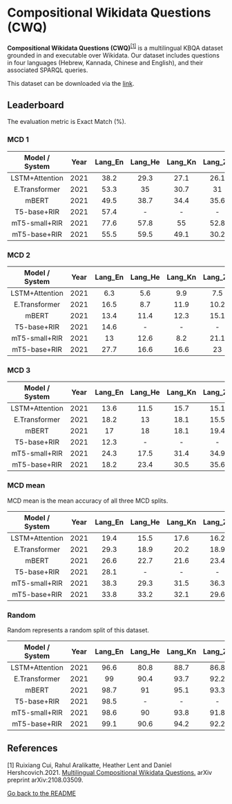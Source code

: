 # Compositional Wikidata Questions (CWQ)

**Compositional Wikidata Questions (CWQ)**<sup>[[1]](#myfootnote1)</sup> is a multilingual KBQA dataset grounded in and executable over Wikidata. Our dataset includes questions in four languages (Hebrew, Kannada, Chinese and English), and their associated SPARQL queries.

This dataset can be downloaded via the [link](https://github.com/coastalcph/seq2sparql). 

## Leaderboard

The evaluation metric is Exact Match (%).

### MCD 1
| Model / System | Year  | Lang_En | Lang_He | Lang_Kn | Lang_Zh |                    Reported by                    |
|:--------------:|:-----:|:-------:|:-------:|:-------:|:-------:|:-------------------------------------------------:|
| LSTM+Attention | 2021  |  38.2   |  29.3   |  27.1   |  26.1   | [Cui et. al.](https://arxiv.org/pdf/2108.03509.pdf) |
| E.Transformer  | 2021  |  53.3   |   35    |  30.7   |   31    | [Cui et. al.](https://arxiv.org/pdf/2108.03509.pdf) |
|     mBERT      | 2021  |  49.5   |  38.7   |  34.4   |  35.6   | [Cui et. al.](https://arxiv.org/pdf/2108.03509.pdf) |
|  T5-base+RIR   | 2021  |  57.4   |    -    |    -    |    -    | [Cui et. al.](https://arxiv.org/pdf/2108.03509.pdf) |
| mT5-small+RIR  | 2021  |  77.6   |  57.8   |   55    |  52.8   | [Cui et. al.](https://arxiv.org/pdf/2108.03509.pdf) |
|   mT5-base+RIR   | 2021  |   55.5   |   59.5   |   49.1   |   30.2   | [Cui et. al.](https://arxiv.org/pdf/2108.03509.pdf) |


### MCD 2
| Model / System | Year  | Lang_En | Lang_He | Lang_Kn | Lang_Zh |                    Reported by                    |
|:--------------:|:-----:|:-------:|:-------:|:-------:|:-------:|:-------------------------------------------------:|
| LSTM+Attention | 2021  |   6.3   |   5.6   |   9.9   |   7.5   | [Cui et. al.](https://arxiv.org/pdf/2108.03509.pdf) |
| E.Transformer  | 2021  |  16.5   |   8.7   |  11.9   |  10.2   | [Cui et. al.](https://arxiv.org/pdf/2108.03509.pdf) |
|     mBERT      | 2021  |  13.4   |  11.4   |  12.3   |  15.1   | [Cui et. al.](https://arxiv.org/pdf/2108.03509.pdf) |
|  T5-base+RIR   | 2021  |  14.6   |    -    |    -    |    -    | [Cui et. al.](https://arxiv.org/pdf/2108.03509.pdf) |
| mT5-small+RIR  | 2021  |   13    |  12.6   |   8.2   |  21.1   | [Cui et. al.](https://arxiv.org/pdf/2108.03509.pdf) |
|   mT5-base+RIR   | 2021  |   27.7   |   16.6   |   16.6   |    23    | [Cui et. al.](https://arxiv.org/pdf/2108.03509.pdf) |


### MCD 3
| Model / System | Year  | Lang_En | Lang_He | Lang_Kn | Lang_Zh |                    Reported by                    |
|:--------------:|:-----:|:-------:|:-------:|:-------:|:-------:|:-------------------------------------------------:|
| LSTM+Attention | 2021  |  13.6   |  11.5   |  15.7   |  15.1   | [Cui et. al.](https://arxiv.org/pdf/2108.03509.pdf) |
| E.Transformer  | 2021  |  18.2   |   13    |  18.1   |  15.5   | [Cui et. al.](https://arxiv.org/pdf/2108.03509.pdf) |
|     mBERT      | 2021  |   17    |   18    |  18.1   |  19.4   | [Cui et. al.](https://arxiv.org/pdf/2108.03509.pdf) |
|  T5-base+RIR   | 2021  |  12.3   |    -    |    -    |    -    | [Cui et. al.](https://arxiv.org/pdf/2108.03509.pdf) |
| mT5-small+RIR  | 2021  |  24.3   |  17.5   |  31.4   |  34.9   | [Cui et. al.](https://arxiv.org/pdf/2108.03509.pdf) |
|   mT5-base+RIR   | 2021  |   18.2   |   23.4   |   30.5   |   35.6   | [Cui et. al.](https://arxiv.org/pdf/2108.03509.pdf) |


### MCD mean
MCD mean is the mean accuracy of all three MCD splits.

| Model / System | Year  | Lang_En | Lang_He | Lang_Kn | Lang_Zh |                    Reported by                    |
|:--------------:|:-----:|:-------:|:-------:|:-------:|:-------:|:-------------------------------------------------:|
| LSTM+Attention | 2021  |  19.4   |  15.5   |  17.6   |  16.2   | [Cui et. al.](https://arxiv.org/pdf/2108.03509.pdf) |
| E.Transformer  | 2021  |  29.3   |  18.9   |  20.2   |  18.9   | [Cui et. al.](https://arxiv.org/pdf/2108.03509.pdf) |
|     mBERT      | 2021  |  26.6   |  22.7   |  21.6   |  23.4   | [Cui et. al.](https://arxiv.org/pdf/2108.03509.pdf) |
|  T5-base+RIR   | 2021  |  28.1   |    -    |    -    |    -    | [Cui et. al.](https://arxiv.org/pdf/2108.03509.pdf) |
| mT5-small+RIR  | 2021  |  38.3   |  29.3   |  31.5   |  36.3   | [Cui et. al.](https://arxiv.org/pdf/2108.03509.pdf) |
|   mT5-base+RIR   | 2021  |   33.8   |   33.2   |   32.1   |   29.6   | [Cui et. al.](https://arxiv.org/pdf/2108.03509.pdf) |


### Random
Random represents a random split of this dataset.

| Model / System | Year  | Lang_En | Lang_He | Lang_Kn | Lang_Zh |                    Reported by                    |
|:--------------:|:-----:|:-------:|:-------:|:-------:|:-------:|:-------------------------------------------------:|
| LSTM+Attention | 2021  |  96.6   |  80.8   |  88.7   |  86.8   | [Cui et. al.](https://arxiv.org/pdf/2108.03509.pdf) |
| E.Transformer  | 2021  |   99    |  90.4   |  93.7   |  92.2   | [Cui et. al.](https://arxiv.org/pdf/2108.03509.pdf) |
|     mBERT      | 2021  |  98.7   |   91    |  95.1   |  93.3   | [Cui et. al.](https://arxiv.org/pdf/2108.03509.pdf) |
|  T5-base+RIR   | 2021  |  98.5   |    -    |    -    |    -    | [Cui et. al.](https://arxiv.org/pdf/2108.03509.pdf) |
| mT5-small+RIR  | 2021  |  98.6   |   90    |  93.8   |  91.8   | [Cui et. al.](https://arxiv.org/pdf/2108.03509.pdf) |
|   mT5-base+RIR   | 2021  |   99.1   |   90.6   |   94.2   |   92.2   | [Cui et. al.](https://arxiv.org/pdf/2108.03509.pdf) |



## References 
<a name="myfootnote1">[1]</a> Ruixiang Cui, Rahul Aralikatte, Heather Lent and Daniel Hershcovich.2021. [Multilingual Compositional Wikidata Questions.](https://arxiv.org/pdf/2108.03509.pdf) arXiv preprint arXiv:2108.03509.

[Go back to the README](../README.md)
